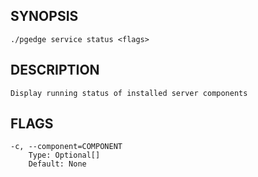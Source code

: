 ## SYNOPSIS
    ./pgedge service status <flags>
 
## DESCRIPTION
    Display running status of installed server components
 
## FLAGS
    -c, --component=COMPONENT
        Type: Optional[]
        Default: None
